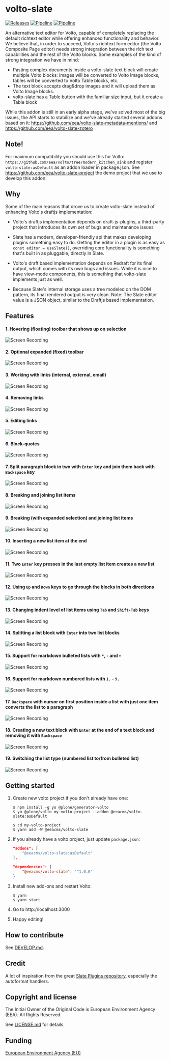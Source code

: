 # volto-slate
[![Releases](https://img.shields.io/github/v/release/eea/volto-slate)](https://github.com/eea/volto-slate/releases)
[![Pipeline](https://ci.eionet.europa.eu/buildStatus/icon?job=volto-addons%2Fvolto-slate%2Fmaster&subject=master)](https://ci.eionet.europa.eu/view/Github/job/volto-addons/job/volto-slate/job/master/display/redirect)
[![Pipeline](https://ci.eionet.europa.eu/buildStatus/icon?job=volto-addons%2Fvolto-slate%2Fdevelop&subject=develop)](https://ci.eionet.europa.eu/view/Github/job/volto-addons/job/volto-slate/job/develop/display/redirect)

An alternative text editor for Volto, capable of completely replacing the default richtext editor while offering enhanced functionality and behavior. We believe that, in order to succeed, Volto's richtext form editor (the Volto Composite Page editor) needs strong integration between the rich text capabilities and the rest of the Volto blocks. Some examples of the kind of strong integration we have in mind:

- Pasting complex documents inside a volto-slate text block will create multiple Volto blocks: images will be converted to Volto Image blocks, tables will be converted to Volto Table blocks, etc.
- The text block accepts drag&drop images and it will upload them as Volto Image blocks.
- volto-slate has a Table button with the familiar size input, but it create a Table block

While this addon is still in an early alpha stage, we've solved most of the big issues, the API starts to stabilize and we've already started several addons based on it: https://github.com/eea/volto-slate-metadata-mentions/ and https://github.com/eea/volto-slate-zotero

## Note!

For maximum compatibility you should use this for Volto: `https://github.com/eea/volto/tree/modern_kitchen_sink` and register `volto-slate:asDefault` as an addon loader in package.json. See https://github.com/eea/volto-slate-project the demo project that we use to develop this addon.

## Why

Some of the main reasons that drove us to create volto-slate instead of enhancing Volto's draftjs implementation:

- Volto's draftjs implementation depends on draft-js-plugins, a third-party project that introduces its own set of bugs and maintanance issues
- Slate has a modern, developer-friendly api that makes developing plugins something easy to do. Getting the editor in a plugin is as easy as `const editor = useSlate()`, overriding core functionality is something that's built in as pluggable, directly in Slate.

- Volto's draft based implementation depends on Redraft for its final output, which comes with its own bugs and issues. While it is nice to have view-mode components, this is something that volto-slate implements just as well.
- Because Slate's internal storage uses a tree modeled on the DOM pattern, its final rendered output is very clean. Note: The Slate editor value is a JSON object, similar to the Draftjs based implementation.

## Features

#### 1. Hovering (floating) toolbar that shows up on selection
![Screen Recording](docs/source/images/1.gif)

#### 2. Optional expanded (fixed) toolbar
![Screen Recording](docs/source/images/2.gif)

#### 3. Working with links (internal, external, email)
![Screen Recording](docs/source/images/3.gif)

#### 4. Removing links
![Screen Recording](docs/source/images/4.gif)

#### 5. Editing links
![Screen Recording](docs/source/images/5.gif)

#### 6. Block-quotes
![Screen Recording](docs/source/images/6.gif)

#### 7. Split paragraph block in two with `Enter` key and join them back with `Backspace` key
![Screen Recording](docs/source/images/7.gif)

#### 8. Breaking and joining list items
![Screen Recording](docs/source/images/8.gif)

#### 9. Breaking (with expanded selection) and joining list items
![Screen Recording](docs/source/images/9.gif)

#### 10. Inserting a new list item at the end
![Screen Recording](docs/source/images/10.gif)

#### 11. Two `Enter` key presses in the last empty list item creates a new list
![Screen Recording](docs/source/images/11.gif)

#### 12. Using `Up` and `Down` keys to go through the blocks in both directions
![Screen Recording](docs/source/images/12.gif)

#### 13. Changing indent level of list items using `Tab` and `Shift-Tab` keys
![Screen Recording](docs/source/images/13.gif)

#### 14. Splitting a list block with `Enter` into two list blocks
![Screen Recording](docs/source/images/14.gif)

#### 15. Support for markdown bulleted lists with `*`, `-` and `+`
![Screen Recording](docs/source/images/15.gif)

#### 16. Support for markdown numbered lists with `1.` - `9.`
![Screen Recording](docs/source/images/16.gif)

#### 17. `Backspace` with cursor on first position inside a list with just one item converts the list to a paragraph
![Screen Recording](docs/source/images/17.gif)

#### 18. Creating a new text block with `Enter` at the end of a text block and removing it with `Backspace`
![Screen Recording](docs/source/images/18.gif)

#### 19. Switching the list type (numbered list to/from bulleted list)
![Screen Recording](docs/source/images/19.gif)

## Getting started

1. Create new volto project if you don't already have one:

   ```
   $ npm install -g yo @plone/generator-volto
   $ yo @plone/volto my-volto-project --addon @eeacms/volto-slate:asDefault

   $ cd my-volto-project
   $ yarn add -W @eeacms/volto-slate
   ```

1. If you already have a volto project, just update `package.json`:

   ```JSON
   "addons": [
       "@eeacms/volto-slate:asDefault"
   ],

   "dependencies": {
       "@eeacms/volto-slate": "^1.0.0"
   }
   ```

1. Install new add-ons and restart Volto:

   ```
   $ yarn
   $ yarn start
   ```

1. Go to http://localhost:3000

1. Happy editing!

## How to contribute

See [DEVELOP.md](https://github.com/eea/volto-slate/blob/master/DEVELOP.md).

## Credit

A lot of inspiration from the great [Slate Plugins repository](https://github.com/udecode/slate-plugins/), especially the autoformat handlers.

## Copyright and license

The Initial Owner of the Original Code is European Environment Agency (EEA).
All Rights Reserved.

See [LICENSE.md](https://github.com/eea/volto-slate/blob/master/LICENSE.md) for details.

## Funding

[European Environment Agency (EU)](http://eea.europa.eu)
